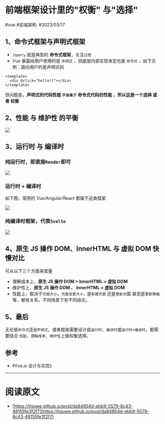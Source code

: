 
# 前端框架设计里的"权衡" 与"选择"

#vue #前端架构  #2023/03/17


## 1、命令式框架与声明式框架

- `Jquery` 就是典型的 **命令式框架**，关注`过程`
- Vue 暴露给用户使用的是 `声明式` ，但底层内部实现肯定也是 `命令式` ，如下示例：面向用户的是声明式的

```vue
<template>
  <div @click="hello()"></div>
</template>
```

但问题是，**声明式的代码性能 `不会高于` 命令式代码的性能 ，所以这是一个选择 或者 权衡**


## 2、性能 与 维护性 的平衡

![](images/6f5457349fe194d012539484ba8e5dec.png)


## 3、运行时 与 编译时


### 纯运行时，即直接`Render`即可

![](images/c1be5c206ef03d18f94a1caf8abbf9da.png)


### 运行时 + 编译时

如下图，常用的 Vue/Angular/React 都属于这类框架

![](images/7f455724aa8e0c59c06235a40fbeae97.png)


### 纯编译时框架，代表`Svelte`

![](images/f27654be822a1ce6095658fd4ef1edcc.png)


## 4、原生 JS 操作 DOM、InnerHTML 与 虚拟 DOM 快慢对比

可从以下三个方面来度量

- 理解成本上，**原生 JS 操作 DOM > InnerHTML > 虚拟 DOM**
- 维护性上，**原生 JS 操作 DOM 、 InnerHTML < 虚拟 DOM**
- 性能上，取决于`页面大小`，`页面变更大小，`是`新建页面` 还是`更新页`面 甚至是`更新策略`等，都有关系，不同场景下有不同结论。


## 5、最后

无论是`命令式`还`是声明式`，或者框架需要设计成`运行时`、`编译时`或`运行时+编译时`，都需要结合 `性能`、`理解成本`、`维护性`上做权衡选择。


## 参考

- 《Vue.js 设计与实现》

---


# 阅读原文

- [https://liguwe.github.io/post/da84854d-ebb9-5579-8c43-48155fe3f2f7](https://liguwe.github.io/post/da84854d-ebb9-5579-8c43-48155fe3f2f7)
